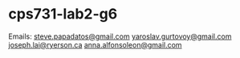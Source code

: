 # cps731-lab2-g6
Emails:
steve.papadatos@gmail.com
yaroslav.gurtovoy@gmail.com
joseph.lai@ryerson.ca
anna.alfonsoleon@gmail.com

